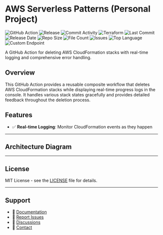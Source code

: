 # AWS Serverless Patterns (Personal Project)

![GitHub Action](https://img.shields.io/badge/GitHub-Action-blue?logo=github)&nbsp;![Release](https://github.com/subhamay-bhattacharyya/5222-serverless-patterns-tf/actions/workflows/release.yaml/badge.svg)&nbsp;![Commit Activity](https://img.shields.io/github/commit-activity/t/subhamay-bhattacharyya/5222-serverless-patterns-tf)&nbsp;![Terraform](https://img.shields.io/badge/AWS-Terraform-orange?logo=amazonaws)&nbsp;![Last Commit](https://img.shields.io/github/last-commit/subhamay-bhattacharyya/5222-serverless-patterns-tf)&nbsp;![Release Date](https://img.shields.io/github/release-date/subhamay-bhattacharyya/5222-serverless-patterns-tf)&nbsp;![Repo Size](https://img.shields.io/github/repo-size/subhamay-bhattacharyya/5222-serverless-patterns-tf)&nbsp;![File Count](https://img.shields.io/github/directory-file-count/subhamay-bhattacharyya/5222-serverless-patterns-tf)&nbsp;![Issues](https://img.shields.io/github/issues/subhamay-bhattacharyya/5222-serverless-patterns-tf)&nbsp;![Top Language](https://img.shields.io/github/languages/top/subhamay-bhattacharyya/5222-serverless-patterns-tf)&nbsp;![Custom Endpoint](https://img.shields.io/endpoint?url=https://gist.githubusercontent.com/bsubhamay/d33f7df4371cc16015d945b164eb1a27/raw/5222-serverless-patterns-tf.json?)


A GitHub Action for deleting AWS CloudFormation stacks with real-time logging and comprehensive error handling.

## Overview

This GitHub Action provides a reusable composite workflow that deletes AWS CloudFormation stacks while displaying real-time progress logs in the console. It handles various stack states gracefully and provides detailed feedback throughout the deletion process.

## Features

- ✅ **Real-time Logging**: Monitor CloudFormation events as they happen

---

## Architecture Diagram


---

## License

MIT License - see the [LICENSE](LICENSE) file for details.

---

## Support

- 📖 [Documentation](https://github.com/subhamay-bhattacharyya/5222-serverless-patterns-tf/wiki)
- 🐛 [Report Issues](https://github.com/subhamay-bhattacharyya/5222-serverless-patterns-tf/issues)
- 💬 [Discussions](https://github.com/subhamay-bhattacharyya/5222-serverless-patterns-tf/discussions)
- 📧 [Contact](mailto:support@subhamay.aws@gmail.com)